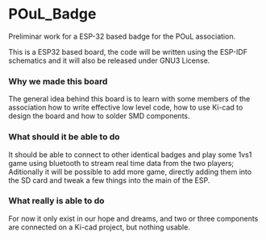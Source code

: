 # POuL_Badge
Preliminar work for a ESP-32 based badge for the POuL association.

This is a ESP32 based board, the code will be written using the ESP-IDF schematics and it will also be released under GNU3 License.

### Why we made this board
The general idea behind this board is to learn with some members of the association how to write effective low level code, how to use Ki-cad to design the board and how to solder SMD components.

### What should it be able to do
It should be able to connect to other identical badges and play some 1vs1 game using bluetooth to stream real time data from the two players; Aditionally it will be possible to add more game, directly adding them into the SD card and tweak a few things into the main of the ESP.

### What really is able to do
For now it only exist in our hope and dreams, and two or three components are connected on a Ki-cad project, but nothing usable.
